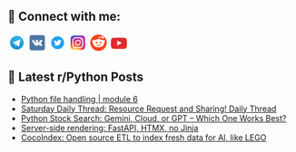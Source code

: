 ## 🔎 Connect with me:
[<img src="https://github.com/bullbesh/bullbesh/blob/main/images/Telegram.png" width="32" height="32" />](https://t.me/bullbesh)
[<img src="https://github.com/bullbesh/bullbesh/blob/main/images/VK.png" width="32" height="32" />](https://vk.com/bullbesh)
[<img src="https://github.com/bullbesh/bullbesh/blob/main/images/Twitter.png" width="32" height="32" />](https://twitter.com/bullbesh1)
[<img src="https://github.com/bullbesh/bullbesh/blob/main/images/Instagram.png" width="32" height="32" />](https://www.instagram.com/bullbesh)
[<img src="https://github.com/bullbesh/bullbesh/blob/main/images/Reddit.png" width="32" height="32" />](https://www.reddit.com/user/bullbesh)
[<img src="https://github.com/bullbesh/bullbesh/blob/main/images/YouTube.png" width="32" height="32" />](https://www.youtube.com/channel/UCtfjRs6uzgq5mfm8S06WTcg)

## 📕 Latest r/Python Posts
<!-- BLOG-POST-LIST:START -->
- [Python file handling | module 6](https://www.reddit.com/r/Python/comments/1jbpdtc/python_file_handling_module_6/)
- [Saturday Daily Thread: Resource Request and Sharing! Daily Thread](https://www.reddit.com/r/Python/comments/1jbi7gc/saturday_daily_thread_resource_request_and/)
- [Python Stock Search: Gemini, Cloud, or GPT – Which One Works Best?](https://www.reddit.com/r/Python/comments/1jbf9qt/python_stock_search_gemini_cloud_or_gpt_which_one/)
- [Server-side rendering: FastAPI, HTMX, no Jinja](https://www.reddit.com/r/Python/comments/1jbagf6/serverside_rendering_fastapi_htmx_no_jinja/)
- [CocoIndex: Open source ETL to index fresh data for AI, like LEGO](https://www.reddit.com/r/Python/comments/1jb7oya/cocoindex_open_source_etl_to_index_fresh_data_for/)
<!-- BLOG-POST-LIST:END -->
